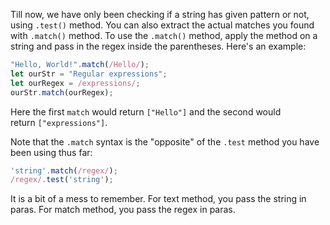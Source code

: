 Till now, we have only been checking if a string has given pattern or not, using `.test()` method. 
You can also extract the actual matches you found with `.match()` method.
To use the `.match()` method, apply the method on a string and pass in the regex inside the parentheses.
Here's an example:
```js
"Hello, World!".match(/Hello/);
let ourStr = "Regular expressions";
let ourRegex = /expressions/;
ourStr.match(ourRegex);
```
Here the first `match` would return `["Hello"]` and the second would return `["expressions"]`.

Note that the `.match` syntax is the "opposite" of the `.test` method you have been using thus far:
```js
'string'.match(/regex/);
/regex/.test('string');
```
It is a bit of a mess to remember. 
For text method, you pass the string in paras.
For match method, you pass the regex in paras.
